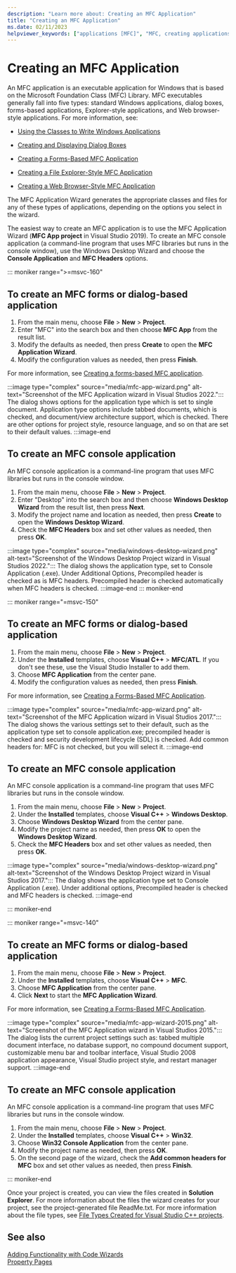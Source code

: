 ```yaml
---
description: "Learn more about: Creating an MFC Application"
title: "Creating an MFC Application"
ms.date: 02/11/2023
helpviewer_keywords: ["applications [MFC]", "MFC, creating applications", "MFC applications"]
---
```

# Creating an MFC Application

An MFC application is an executable application for Windows that is based on the Microsoft Foundation Class (MFC) Library. MFC executables generally fall into five types: standard Windows applications, dialog boxes, forms-based applications, Explorer-style applications, and Web browser-style applications. For more information, see:

- [Using the Classes to Write Windows Applications](../../mfc/using-the-classes-to-write-applications-for-windows.md)

- [Creating and Displaying Dialog Boxes](../../mfc/creating-and-displaying-dialog-boxes.md)

- [Creating a Forms-Based MFC Application](../../mfc/reference/creating-a-forms-based-mfc-application.md)

- [Creating a File Explorer-Style MFC Application](../../mfc/reference/creating-a-file-explorer-style-mfc-application.md)

- [Creating a Web Browser-Style MFC Application](../../mfc/reference/creating-a-web-browser-style-mfc-application.md)

The MFC Application Wizard generates the appropriate classes and files for any of these types of applications, depending on the options you select in the wizard.

The easiest way to create an MFC application is to use the MFC Application Wizard (**MFC App project** in Visual Studio 2019). To create an MFC console application (a command-line program that uses MFC libraries but runs in the console window), use the Windows Desktop Wizard and choose the **Console Application** and **MFC Headers** options.

::: moniker range=">=msvc-160"

## To create an MFC forms or dialog-based application

1. From the main menu, choose **File** > **New** > **Project**.
1. Enter "MFC" into the search box and then choose **MFC App** from the result list.
1. Modify the defaults as needed, then press **Create** to open the **MFC Application Wizard**.
1. Modify the configuration values as needed, then press **Finish**.

For more information, see [Creating a forms-based MFC application](creating-a-forms-based-mfc-application.md).

:::image type="complex" source="media/mfc-app-wizard.png" alt-text="Screenshot of the MFC Application wizard in Visual Studios 2022.":::
The dialog shows options for the application type which is set to single document. Application type options include tabbed documents, which is checked, and document/view architecture support, which is checked. There are other options for project style, resource language, and so on that are set to their default values.
:::image-end

## To create an MFC console application

An MFC console application is a command-line program that uses MFC libraries but runs in the console window.

1. From the main menu, choose **File** > **New** > **Project**.
1. Enter "Desktop" into the search box and then choose **Windows Desktop Wizard** from the result list, then press **Next**.
1. Modify the project name and location as needed, then press **Create** to open the **Windows Desktop Wizard**.
1. Check the **MFC Headers** box and set other values as needed, then press **OK**.

:::image type="complex" source="media/windows-desktop-wizard.png" alt-text="Screenshot of the Windows Desktop Project wizard in Visual Studios 2022.":::
The dialog shows the application type, set to Console Application (.exe). Under Additional Options, Precompiled header is checked as is MFC headers. Precompiled header is checked automatically when MFC headers is checked.
:::image-end
::: moniker-end

::: moniker range="=msvc-150"

## To create an MFC forms or dialog-based application

1. From the main menu, choose **File** > **New** > **Project**.
1. Under the **Installed** templates, choose **Visual C++** > **MFC/ATL**. If you don't see these, use the Visual Studio Installer to add them.
1. Choose **MFC Application** from the center pane.
1. Modify the configuration values as needed, then press **Finish**.

For more information, see [Creating a Forms-Based MFC Application](creating-a-forms-based-mfc-application.md).

:::image type="complex" source="media/mfc-app-wizard.png" alt-text="Screenshot of the MFC Application wizard in Visual Studios 2017.":::
The dialog shows the various settings set to their default, such as the application type set to console application.exe; precompiled header is checked and security development lifecycle (SDL) is checked. Add common headers for: MFC is not checked, but you will select it.
:::image-end

## To create an MFC console application

An MFC console application is a command-line program that uses MFC libraries but runs in the console window.

1. From the main menu, choose **File** > **New** > **Project**.
1. Under the **Installed** templates, choose **Visual C++** > **Windows Desktop**.
1. Choose **Windows Desktop Wizard** from the center pane.
1. Modify the project name as needed, then press **OK** to open the **Windows Desktop Wizard**.
1. Check the **MFC Headers** box and set other values as needed, then press **OK**.

:::image type="complex" source="media/windows-desktop-wizard.png" alt-text="Screenshot of the Windows Desktop Project wizard in Visual Studios 2017.":::
The dialog shows the application type set to Console Application (.exe). Under additional options, Precompiled header is checked and MFC headers is checked.
:::image-end

::: moniker-end

::: moniker range="=msvc-140"

## To create an MFC forms or dialog-based application

1. From the main menu, choose **File** > **New** > **Project**.
1. Under the **Installed** templates, choose **Visual C++** > **MFC**.
1. Choose **MFC Application** from the center pane.
1. Click **Next** to start the **MFC Application Wizard**.

For more information, see [Creating a Forms-Based MFC Application](creating-a-forms-based-mfc-application.md).

:::image type="complex" source="media/mfc-app-wizard-2015.png" alt-text="Screenshot of the MFC Application wizard in Visual Studios 2015.":::
The dialog lists the current project settings such as: tabbed multiple document interface, no database support, no compound document support, customizable menu bar and toolbar interface, Visual Studio 2008 application appearance, Visual Studio project style, and restart manager support.
:::image-end

## To create an MFC console application

An MFC console application is a command-line program that uses MFC libraries but runs in the console window.

1. From the main menu, choose **File** > **New** > **Project**.
1. Under the **Installed** templates, choose **Visual C++** > **Win32**.
1. Choose **Win32 Console Application** from the center pane.
1. Modify the project name as needed, then press **OK**.
1. On the second page of the wizard, check the **Add common headers for MFC** box and set other values as needed, then press **Finish**.

::: moniker-end

Once your project is created, you can view the files created in **Solution Explorer**. For more information about the files the wizard creates for your project, see the project-generated file ReadMe.txt. For more information about the file types, see [File Types Created for Visual Studio C++ projects](../../build/reference/file-types-created-for-visual-cpp-projects.md).

## See also

[Adding Functionality with Code Wizards](../../ide/adding-functionality-with-code-wizards-cpp.md)\
[Property Pages](../../build/reference/property-pages-visual-cpp.md)
